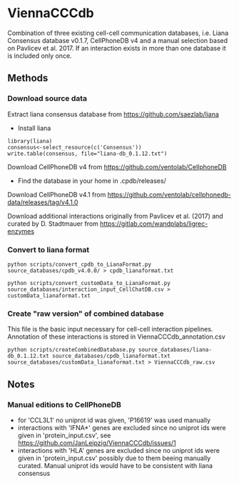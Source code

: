 # ViennaCCCdb

Combination of three existing cell-cell communication databases, i.e. Liana Consensus database v0.1.7, CellPhoneDB v4 and a manual selection based on Pavlicev et al. 2017. If an interaction exists in more than one database it is included only once.

## Methods
### Download source data
Extract liana consensus database from https://github.com/saezlab/liana
- Install liana

```
library(liana)
consensus<-select_resource(c('Consensus'))
write.table(consensus, file="liana-db_0.1.12.txt")
```

Download CellPhoneDB v4 from https://github.com/ventolab/CellphoneDB
- Find the database in your home in .cpdb/releases/

Download CellPhoneDB v4.1 from https://github.com/ventolab/cellphonedb-data/releases/tag/v4.1.0

Download additional interactions originally from Pavlicev et
al. (2017) and curated by D. Stadtmauer from
https://gitlab.com/wandplabs/ligrec-enzymes

### Convert to liana format
```
python scripts/convert_cpdb_to_LianaFormat.py source_databases/cpdb_v4.0.0/ > cpdb_lianaformat.txt

python scripts/convert_customData_to_LianaFormat.py source_databases/interaction_input_CellChatDB.csv > customData_lianaformat.txt
```

### Create "raw version" of combined database
This file is the basic input necessary for cell-cell interaction pipelines. Annotation of these interactions is stored in ViennaCCCdb_annotation.csv
```
python scripts/createCombinedDatabase.py source_databases/liana-db_0.1.12.txt source_databases/cpdb_lianaformat.txt source_databases/customData_lianaformat.txt > ViennaCCCdb_raw.csv
```

## Notes
### Manual editions to CellPhoneDB
- for 'CCL3L1' no uniprot id was given, 'P16619' was used manually
- interactions with 'IFNA*' genes are excluded since no uniprot ids were given in 'protein_input.csv', see https://github.com/JanLeipzig/ViennaCCCdb/issues/1
- interactions with 'HLA' genes are excluded since no uniprot ids were given in 'protein_input.csv' possibly due to them beeing manually curated. Manual uniprot ids would have to be consistent with liana consensus
